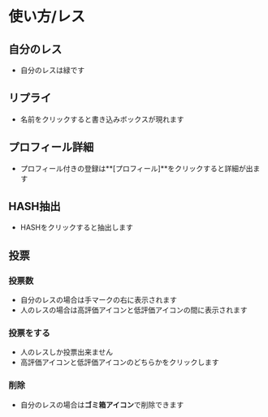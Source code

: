 # 使い方/レス
## 自分のレス
* 自分のレスは緑です
## リプライ
* 名前をクリックすると書き込みボックスが現れます
## プロフィール詳細
* プロフィール付きの登録は**[プロフィール]**をクリックすると詳細が出ます
## HASH抽出
* HASHをクリックすると抽出します
## 投票
### 投票数
* 自分のレスの場合は手マークの右に表示されます
* 人のレスの場合は高評価アイコンと低評価アイコンの間に表示されます
### 投票をする
* 人のレスしか投票出来ません
* 高評価アイコンと低評価アイコンのどちらかをクリックします
### 削除
* 自分のレスの場合は**ゴミ箱アイコン**で削除できます